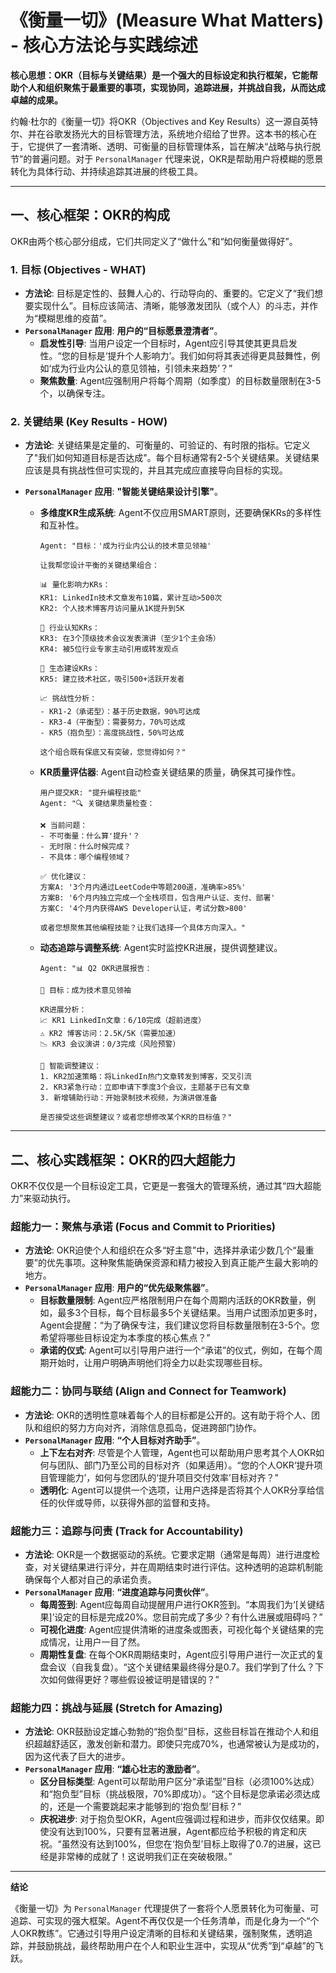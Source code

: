 # 《衡量一切》(Measure What Matters) - 核心方法论与实践综述

**核心思想：OKR（目标与关键结果）是一个强大的目标设定和执行框架，它能帮助个人和组织聚焦于最重要的事项，实现协同，追踪进展，并挑战自我，从而达成卓越的成果。**

约翰·杜尔的《衡量一切》将OKR（Objectives and Key Results）这一源自英特尔、并在谷歌发扬光大的目标管理方法，系统地介绍给了世界。这本书的核心在于，它提供了一套清晰、透明、可衡量的目标管理体系，旨在解决“战略与执行脱节”的普遍问题。对于 `PersonalManager` 代理来说，OKR是帮助用户将模糊的愿景转化为具体行动、并持续追踪其进展的终极工具。

---

## 一、核心框架：OKR的构成

OKR由两个核心部分组成，它们共同定义了“做什么”和“如何衡量做得好”。

### 1. 目标 (Objectives - WHAT)
- **方法论**: 目标是定性的、鼓舞人心的、行动导向的、重要的。它定义了“我们想要实现什么”。目标应该简洁、清晰，能够激发团队（或个人）的斗志，并作为“模糊思维的疫苗”。
- **`PersonalManager` 应用**: **用户的“目标愿景澄清者”**。
    - **启发性引导**: 当用户设定一个目标时，Agent应引导其使其更具启发性。“您的目标是‘提升个人影响力’。我们如何将其表述得更具鼓舞性，例如‘成为行业内公认的意见领袖，引领未来趋势’？”
    - **聚焦数量**: Agent应强制用户将每个周期（如季度）的目标数量限制在3-5个，以确保专注。

### 2. 关键结果 (Key Results - HOW)
- **方法论**: 关键结果是定量的、可衡量的、可验证的、有时限的指标。它定义了"我们如何知道目标是否达成"。每个目标通常有2-5个关键结果。关键结果应该是具有挑战性但可实现的，并且其完成应直接导向目标的实现。

- **`PersonalManager` 应用**: **"智能关键结果设计引擎"**。
    - **多维度KR生成系统**: Agent不仅应用SMART原则，还要确保KRs的多样性和互补性。
        ```
        Agent: "目标：'成为行业内公认的技术意见领袖'
        
        让我帮您设计平衡的关键结果组合：

        📊 量化影响力KRs：
        KR1: LinkedIn技术文章发布10篇，累计互动>500次
        KR2: 个人技术博客月访问量从1K提升到5K
        
        🎯 行业认知KRs：
        KR3: 在3个顶级技术会议发表演讲（至少1个主会场）
        KR4: 被5位行业专家主动引用或转发观点
        
        🌱 生态建设KRs：
        KR5: 建立技术社区，吸引500+活跃开发者
        
        📈 挑战性分析：
        - KR1-2（承诺型）：基于历史数据，90%可达成
        - KR3-4（平衡型）：需要努力，70%可达成
        - KR5（抱负型）：高度挑战性，50%可达成
        
        这个组合既有保底又有突破，您觉得如何？"
        ```

    - **KR质量评估器**: Agent自动检查关键结果的质量，确保其可操作性。
        ```
        用户提交KR: "提升编程技能"
        Agent: "🔍 关键结果质量检查：
        
        ❌ 当前问题：
        - 不可衡量：什么算'提升'？
        - 无时限：什么时候完成？
        - 不具体：哪个编程领域？
        
        ✅ 优化建议：
        方案A: '3个月内通过LeetCode中等题200道，准确率>85%'
        方案B: '6个月内独立完成一个全栈项目，包含用户认证、支付、部署'
        方案C: '4个月内获得AWS Developer认证，考试分数>800'
        
        或者您想聚焦其他编程技能？让我们选择一个具体方向深入。"
        ```

    - **动态追踪与调整系统**: Agent实时监控KR进展，提供调整建议。
        ```
        Agent: "📊 Q2 OKR进展报告：

        🎯 目标：成为技术意见领袖
        
        KR进展分析：
        📈 KR1 LinkedIn文章：6/10完成（超前进度）
        ⚠️ KR2 博客访问：2.5K/5K（需要加速）
        📉 KR3 会议演讲：0/3完成（风险预警）
        
        🔧 智能调整建议：
        1. KR2加速策略：将LinkedIn热门文章转发到博客，交叉引流
        2. KR3紧急行动：立即申请下季度3个会议，主题基于已有文章
        3. 新增辅助行动：开始录制技术视频，为演讲做准备
        
        是否接受这些调整建议？或者您想修改某个KR的目标值？"
        ```

---

## 二、核心实践框架：OKR的四大超能力

OKR不仅仅是一个目标设定工具，它更是一套强大的管理系统，通过其“四大超能力”来驱动执行。

### **超能力一：聚焦与承诺 (Focus and Commit to Priorities)**
- **方法论**: OKR迫使个人和组织在众多“好主意”中，选择并承诺少数几个“最重要”的优先事项。这种聚焦能确保资源和精力被投入到真正能产生最大影响的地方。
- **`PersonalManager` 应用**: **用户的“优先级聚焦器”**。
    - **目标数量限制**: Agent应严格限制用户在每个周期内活跃的OKR数量，例如，最多3个目标，每个目标最多5个关键结果。当用户试图添加更多时，Agent会提醒：“为了确保专注，我们建议您将目标数量限制在3-5个。您希望将哪些目标设定为本季度的核心焦点？”
    - **承诺的仪式**: Agent可以引导用户进行一个“承诺”的仪式，例如，在每个周期开始时，让用户明确声明他们将全力以赴实现哪些目标。

### **超能力二：协同与联结 (Align and Connect for Teamwork)**
- **方法论**: OKR的透明性意味着每个人的目标都是公开的。这有助于将个人、团队和组织的努力方向对齐，消除信息孤岛，促进跨部门协作。
- **`PersonalManager` 应用**: **“个人目标对齐助手”**。
    - **上下左右对齐**: 尽管是个人管理，Agent也可以帮助用户思考其个人OKR如何与团队、部门乃至公司的目标对齐（如果适用）。“您的个人OKR‘提升项目管理能力’，如何与您团队的‘提升项目交付效率’目标对齐？”
    - **透明化**: Agent可以提供一个选项，让用户选择是否将其个人OKR分享给信任的伙伴或导师，以获得外部的监督和支持。

### **超能力三：追踪与问责 (Track for Accountability)**
- **方法论**: OKR是一个数据驱动的系统。它要求定期（通常是每周）进行进度检查，对关键结果进行评分，并在周期结束时进行评估。这种透明的追踪机制能确保每个人都对自己的承诺负责。
- **`PersonalManager` 应用**: **“进度追踪与问责伙伴”**。
    - **每周签到**: Agent应每周自动提醒用户进行OKR签到。“本周我们为‘[关键结果]’设定的目标是完成20%。您目前完成了多少？有什么进展或阻碍吗？”
    - **可视化进度**: Agent应提供清晰的进度条或图表，可视化每个关键结果的完成情况，让用户一目了然。
    - **周期性复盘**: 在每个OKR周期结束时，Agent应引导用户进行一次正式的复盘会议（自我复盘）。“这个关键结果最终得分是0.7。我们学到了什么？下次如何做得更好？哪些假设被证明是错误的？”

### **超能力四：挑战与延展 (Stretch for Amazing)**
- **方法论**: OKR鼓励设定雄心勃勃的“抱负型”目标，这些目标旨在推动个人和组织超越舒适区，激发创新和潜力。即使只完成70%，也通常被认为是成功的，因为这代表了巨大的进步。
- **`PersonalManager` 应用**: **“雄心壮志的激励者”**。
    - **区分目标类型**: Agent可以帮助用户区分“承诺型”目标（必须100%达成）和“抱负型”目标（挑战极限，70%即成功）。“这个目标是您承诺必须达成的，还是一个需要跳起来才能够到的‘抱负型’目标？”
    - **庆祝进步**: 对于抱负型OKR，Agent应强调过程和进步，而非仅仅结果。即使没有达到100%，只要有显著进展，Agent都应给予积极的肯定和庆祝。“虽然没有达到100%，但您在‘抱负型’目标上取得了0.7的进展，这已经是非常棒的成就了！这说明我们正在突破极限。”

---

**结论**

《衡量一切》为 `PersonalManager` 代理提供了一套将个人愿景转化为可衡量、可追踪、可实现的强大框架。Agent不再仅仅是一个任务清单，而是化身为一个“个人OKR教练”。它通过引导用户设定清晰的目标和关键结果，强制聚焦，透明追踪，并鼓励挑战，最终帮助用户在个人和职业生涯中，实现从“优秀”到“卓越”的飞跃。